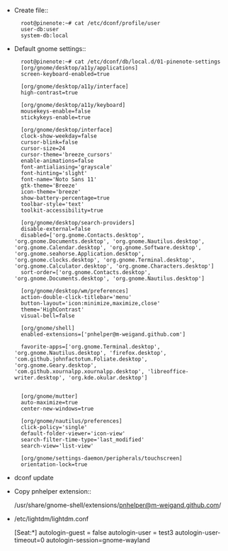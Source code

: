 
* Create file::

		root@pinenote:~# cat /etc/dconf/profile/user
		user-db:user
		system-db:local

* Default gnome settings::

		root@pinenote:~# cat /etc/dconf/db/local.d/01-pinenote-settings
		[org/gnome/desktop/a11y/applications]
		screen-keyboard-enabled=true

		[org/gnome/desktop/a11y/interface]
		high-contrast=true

		[org/gnome/desktop/a11y/keyboard]
		mousekeys-enable=false
		stickykeys-enable=true

		[org/gnome/desktop/interface]
		clock-show-weekday=false
		cursor-blink=false
		cursor-size=24
		cursor-theme='breeze_cursors'
		enable-animations=false
		font-antialiasing='grayscale'
		font-hinting='slight'
		font-name='Noto Sans 11'
		gtk-theme='Breeze'
		icon-theme='breeze'
		show-battery-percentage=true
		toolbar-style='text'
		toolkit-accessibility=true

		[org/gnome/desktop/search-providers]
		disable-external=false
		disabled=['org.gnome.Contacts.desktop', 'org.gnome.Documents.desktop', 'org.gnome.Nautilus.desktop', 'org.gnome.Calendar.desktop', 'org.gnome.Software.desktop', 'org.gnome.seahorse.Application.desktop', 'org.gnome.clocks.desktop', 'org.gnome.Terminal.desktop', 'org.gnome.Calculator.desktop', 'org.gnome.Characters.desktop']
		sort-order=['org.gnome.Contacts.desktop', 'org.gnome.Documents.desktop', 'org.gnome.Nautilus.desktop']

		[org/gnome/desktop/wm/preferences]
		action-double-click-titlebar='menu'
		button-layout='icon:minimize,maximize,close'
		theme='HighContrast'
		visual-bell=false

		[org/gnome/shell]
		enabled-extensions=['pnhelper@m-weigand.github.com']

		favorite-apps=['org.gnome.Terminal.desktop', 'org.gnome.Nautilus.desktop', 'firefox.desktop', 'com.github.johnfactotum.Foliate.desktop', 'org.gnome.Geary.desktop', 'com.github.xournalpp.xournalpp.desktop', 'libreoffice-writer.desktop', 'org.kde.okular.desktop']


		[org/gnome/mutter]
		auto-maximize=true
		center-new-windows=true

		[org/gnome/nautilus/preferences]
		click-policy='single'
		default-folder-viewer='icon-view'
		search-filter-time-type='last_modified'
		search-view='list-view'

		[org/gnome/settings-daemon/peripherals/touchscreen]
		orientation-lock=true

* dconf update

* Copy pnhelper extension::

 	/usr/share/gnome-shell/extensions/pnhelper@m-weigand.github.com/

* /etc/lightdm/lightdm.conf

	[Seat:*]
	autologin-guest = false
	autologin-user = test3
	autologin-user-timeout=0
	autologin-session=gnome-wayland

